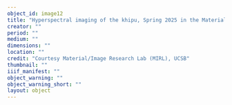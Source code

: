 ```yaml
---
object_id: image12
title: "Hyperspectral imaging of the khipu, Spring 2025 in the Material/Image Research Lab (MIRL) at UCSB"
creator: ""
period: ""
medium: ""
dimensions: ""
location: ""
credit: "Courtesy Material/Image Research Lab (MIRL), UCSB"
thumbnail: ""
iiif_manifest: ""
object_warning: ""
object_warning_short: ""
layout: object
---
```



